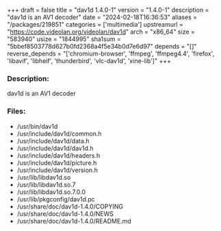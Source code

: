 +++
draft = false
title = "dav1d 1.4.0-1"
version = "1.4.0-1"
description = "dav1d is an AV1 decoder"
date = "2024-02-18T16:36:53"
aliases = "/packages/219851"
categories = ['multimedia']
upstreamurl = "https://code.videolan.org/videolan/dav1d"
arch = "x86_64"
size = "583940"
usize = "1844995"
sha1sum = "5bbef8503778d627b0fd2368a4f5e34b0d7e6d97"
depends = "[]"
reverse_depends = "['chromium-browser', 'ffmpeg', 'ffmpeg4.4', 'firefox', 'libavif', 'libheif', 'thunderbird', 'vlc-dav1d', 'xine-lib']"
+++
### Description: 
dav1d is an AV1 decoder

### Files: 
* /usr/bin/dav1d
* /usr/include/dav1d/common.h
* /usr/include/dav1d/data.h
* /usr/include/dav1d/dav1d.h
* /usr/include/dav1d/headers.h
* /usr/include/dav1d/picture.h
* /usr/include/dav1d/version.h
* /usr/lib/libdav1d.so
* /usr/lib/libdav1d.so.7
* /usr/lib/libdav1d.so.7.0.0
* /usr/lib/pkgconfig/dav1d.pc
* /usr/share/doc/dav1d-1.4.0/COPYING
* /usr/share/doc/dav1d-1.4.0/NEWS
* /usr/share/doc/dav1d-1.4.0/README.md
